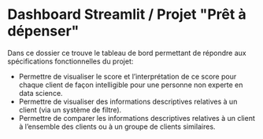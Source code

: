 # Dashboard Streamlit / Projet "Prêt à dépenser"

Dans ce dossier ce trouve le tableau de bord permettant de répondre aux spécifications fonctionnelles du projet:
* Permettre de visualiser le score et l’interprétation de ce score pour chaque client de façon intelligible pour une personne non experte en data science.
* Permettre de visualiser des informations descriptives relatives à un client (via un système de filtre).
* Permettre de comparer les informations descriptives relatives à un client à l’ensemble des clients ou à un groupe de clients similaires.